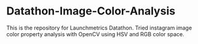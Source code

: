# Datathon-Image-Color-Analysis
This is the repository for Launchmetrics Datathon. Tried instagram image color property analysis with OpenCV using HSV and RGB color space.
